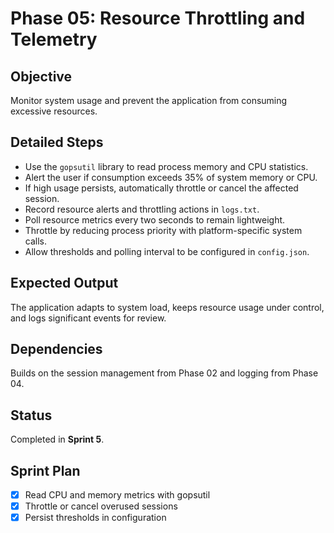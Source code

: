 # Phase 05: Resource Throttling and Telemetry

## Objective
Monitor system usage and prevent the application from consuming excessive resources.

## Detailed Steps
- Use the `gopsutil` library to read process memory and CPU statistics.
- Alert the user if consumption exceeds 35% of system memory or CPU.
- If high usage persists, automatically throttle or cancel the affected session.
- Record resource alerts and throttling actions in `logs.txt`.
- Poll resource metrics every two seconds to remain lightweight.
- Throttle by reducing process priority with platform-specific system calls.
- Allow thresholds and polling interval to be configured in `config.json`.

## Expected Output
The application adapts to system load, keeps resource usage under control, and logs significant events for review.

## Dependencies
Builds on the session management from Phase 02 and logging from Phase 04.

## Status
Completed in **Sprint 5**.

## Sprint Plan
- [x] Read CPU and memory metrics with gopsutil
- [x] Throttle or cancel overused sessions
- [x] Persist thresholds in configuration
